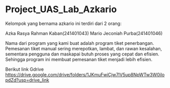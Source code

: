 # Project_UAS_Lab_Azkario

Kelompok yang bernama azkario ini terdiri dari 2 orang:

Azka Rasya Rahman Kaban(241401043)
Mario Jeconiah Purba(241401046)

Nama dari program yang kami buat adalah program tiket penerbangan.
Pemesanan tiket manual sering merepotkan, lambat, dan rawan kesalahan, sementara pengguna dan maskapai butuh proses yang cepat dan efisien.
Sehingga program ini membuat pemesanan tiket menjadi lebih efisien.

Berikut link Gdrive 
https://drive.google.com/drive/folders/1JKmuFwiCjw7lV5up8NpWTw3W0ilopdZd?usp=drive_link
